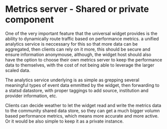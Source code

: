 # Metrics server - Shared or private component

One of the very important feature that the universal widget provides is the ability to dynamically route traffic based on performance metrics. a unified analytics service is neccessary for this so that more data can be aggregated, then clients can rely on it more, this should be secure and ensure information anonymouse, although, the widget host should also have the option to choose their own metrics server to keep the performance data to themselves, with the cost of not being able to leverage the larger scaled data. 

The analytics service underlying is as simple as grepping several meaningful types of event data emmitted by the widget, then forwarding to a statsd datastore, with proper taggings to add source, institution and provider information, etc. 

Clients can decide weather to let the widget read and write the metrics data to the community shared data store, so they can get a much bigger volumn based performance metrics, which means more accurate and more active.
Or it would be also simple to keep it as a private instance.